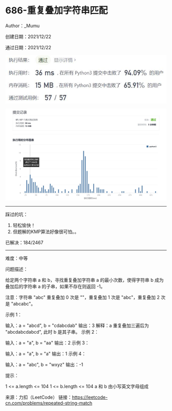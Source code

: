 # 686-重复叠加字符串匹配

Author：_Mumu

创建日期：2021/12/22

通过日期：2021/12/22

![](./通过截图2.jpg)

![](./通过截图1.jpg)

*****

踩过的坑：

1. 轻松愉快！
2. 但题解的KMP算法好像很可怕。。

已解决：184/2467

*****

难度：中等

问题描述：

给定两个字符串 a 和 b，寻找重复叠加字符串 a 的最小次数，使得字符串 b 成为叠加后的字符串 a 的子串，如果不存在则返回 -1。

注意：字符串 "abc" 重复叠加 0 次是 ""，重复叠加 1 次是 "abc"，重复叠加 2 次是 "abcabc"。

 

示例 1：

输入：a = "abcd", b = "cdabcdab"
输出：3
解释：a 重复叠加三遍后为 "abcdabcdabcd", 此时 b 是其子串。
示例 2：

输入：a = "a", b = "aa"
输出：2
示例 3：

输入：a = "a", b = "a"
输出：1
示例 4：

输入：a = "abc", b = "wxyz"
输出：-1


提示：

1 <= a.length <= 104
1 <= b.length <= 104
a 和 b 由小写英文字母组成

来源：力扣（LeetCode）
链接：https://leetcode-cn.com/problems/repeated-string-match
